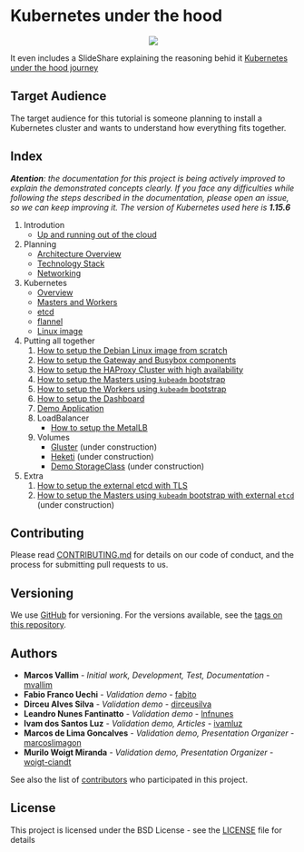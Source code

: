 # Kubernetes under the hood

<p align="center">
  <img src="documentation/images/under-the-hood.jpg">
</p>

It even includes a SlideShare explaining the reasoning behid it [Kubernetes under the hood journey](https://pt.slideshare.net/MarcosVallim1/kubernetes-under-the-hood-journey/MarcosVallim1/kubernetes-under-the-hood-journey)

## Target Audience

The target audience for this tutorial is someone planning to install a Kubernetes cluster and wants to understand how everything fits together.

## Index

***Atention**: the documentation for this project is being actively improved to explain the demonstrated concepts clearly. If you face any difficulties while following the steps described in the documentation, please open an issue, so we can keep improving it. The version of Kubernetes used here is **1.15.6***

1. Introdution
   - [Up and running out of the cloud](documentation/objective.md)
2. Planning
   - [Architecture Overview](documentation/common-cluster.md)
   - [Technology Stack](documentation/technologies.md)
   - [Networking](documentation/networking.md)
3. Kubernetes
   - [Overview](documentation/kube-overview.md)
   - [Masters and Workers](documentation/kube-masters-and-workers.md)
   - [etcd](documentation/kube-etcd.md)
   - [flannel](documentation/kube-flannel.md)
   - [Linux image](documentation/linux-image.md)
4. Putting all together
   1. [How to setup the Debian Linux image from scratch](documentation/create-linux-image.md)
   2. [How to setup the Gateway and Busybox components](documentation/starting-setup.md)
   3. [How to setup the HAProxy Cluster with high availability](documentation/haproxy-cluster.md)
   4. [How to setup the Masters using `kubeadm` bootstrap](documentation/kube-masters.md)
   5. [How to setup the Workers using `kubeadm` bootstrap](documentation/kube-workers.md)
   6. [How to setup the Dashboard](documentation/kube-dashboard.md)
   7. [Demo Application](documentation/kube-demo-application.md)
   8. LoadBalancer
      - [How to setup the MetalLB](documentation/kube-metallb.md)
   9. Volumes
      - [Gluster](documentation/gluster.md) (under construction)
      - [Heketi](documentation/kube-heketi.md) (under construction)
      - [Demo StorageClass](documentation/kube-demo-storageclass.md) (under construction)
5. Extra
   1. [How to setup the external etcd with TLS](documentation/etcd.md)
   2. [How to setup the Masters using `kubeadm` bootstrap with external `etcd`](documentation/kube-masters-external-etcd.md)  (under construction)

## Contributing

Please read [CONTRIBUTING.md](CONTRIBUTING.md) for details on our code of conduct, and the process for submitting pull requests to us.

## Versioning

We use [GitHub](https://github.com/mvallim/kubernetes-under-the-hood) for versioning. For the versions available, see the [tags on this repository](https://github.com/mvallim/kubernetes-under-the-hood/tags).

## Authors

- **Marcos Vallim** - *Initial work, Development, Test, Documentation* - [mvallim](https://github.com/mvallim)
- **Fabio Franco Uechi** - *Validation demo* - [fabito](https://github.com/fabito)
- **Dirceu Alves Silva** - *Validation demo* - [dirceusilva](https://github.com/dirceuSilva)
- **Leandro Nunes Fantinatto** - *Validation demo* - [lnfnunes](https://github.com/lnfnunes)
- **Ivam dos Santos Luz** - *Validation demo, Articles* - [ivamluz](https://github.com/ivamluz)
- **Marcos de Lima Goncalves** - *Validation demo, Presentation Organizer* - [marcoslimagon](https://github.com/marcoslimagon)
- **Murilo Woigt Miranda** - *Validation demo, Presentation Organizer* - [woigt-ciandt](https://github.com/woigt-ciandt)

See also the list of [contributors](CONTRIBUTORS.txt) who participated in this project.

## License

This project is licensed under the BSD License - see the [LICENSE](LICENSE) file for details
